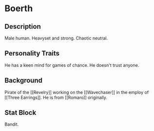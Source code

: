 # Boerth
## Description
Male human. Heavyset and strong. Chaotic neutral.
  
## Personality Traits
He has a keen mind for games of chance. He doesn't trust anyone. 

## Background
Pirate of the [[Revelry]] working on the [[Wavechaser]] in the employ of [[Three Earrings]]. He is from [[Romaro]] originally.

## Stat Block
Bandit.